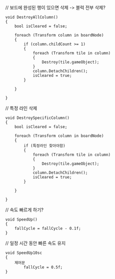 
// 보드에 완성된 행이 있으면 삭제 -> 블럭 전부 삭제?

    void DestroyAllColumn()
    {
        bool isCleared = false;

        foreach (Transform column in boardNode)
        {
            if (column.childCount >= 1)
            {
                foreach (Transform tile in column)
                {
                    Destroy(tile.gameObject);
                }
                column.DetachChildren();
                isCleared = true;
            }
            
        }
        
    }

// 특정 라인 삭제

    void DestroySpecificColumn()
    {
        bool isCleared = false;
        
        foreach (Transform column in boardNode)
        {
            if (특정라인 찾아야함)
            {
                foreach (Transform tile in column)
                {
                    Destroy(tile.gameObject);
                }
                column.DetachChildren();
                isCleared = true;
            }
            
        }
        
    }


// 속도 빠르게 하기?

    void SpeedUp()
    {
        fallCycle = fallCycle - 0.1f;
    }

// 일정 시간 동안 빠른 속도 유지

    void SpeedUp10sc
    {
        제어문
            fallCycle = 0.5f;
    }



